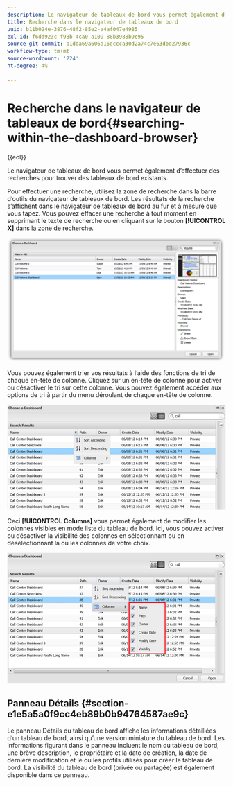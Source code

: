 ```yaml
---
description: Le navigateur de tableaux de bord vous permet également d’effectuer des recherches pour trouver des tableaux de bord existants.
title: Recherche dans le navigateur de tableaux de bord
uuid: b11b024e-3876-48f2-85e2-a4af047e4985
exl-id: f6dd923c-f98b-4ca0-a109-88b3988b9c95
source-git-commit: b1dda69a606a16dccca30d2a74c7e63dbd27936c
workflow-type: tm+mt
source-wordcount: '224'
ht-degree: 4%

---
```


# Recherche dans le navigateur de tableaux de bord{#searching-within-the-dashboard-browser}

{{eol}}

Le navigateur de tableaux de bord vous permet également d’effectuer des recherches pour trouver des tableaux de bord existants.

Pour effectuer une recherche, utilisez la zone de recherche dans la barre d’outils du navigateur de tableaux de bord. Les résultats de la recherche s’affichent dans le navigateur de tableaux de bord au fur et à mesure que vous tapez. Vous pouvez effacer une recherche à tout moment en supprimant le texte de recherche ou en cliquant sur le bouton **[!UICONTROL X]** dans la zone de recherche.

![](assets/search.png)

Vous pouvez également trier vos résultats à l’aide des fonctions de tri de chaque en-tête de colonne. Cliquez sur un en-tête de colonne pour activer ou désactiver le tri sur cette colonne. Vous pouvez également accéder aux options de tri à partir du menu déroulant de chaque en-tête de colonne.

![](assets/sorting.png)

Ceci **[!UICONTROL Columns]** vous permet également de modifier les colonnes visibles en mode liste du tableau de bord. Ici, vous pouvez activer ou désactiver la visibilité des colonnes en sélectionnant ou en désélectionnant la ou les colonnes de votre choix.

![](assets/sorting_columns.png)

## Panneau Détails {#section-e1e5a5a0f9cc4eb89b0b94764587ae9c}

Le panneau Détails du tableau de bord affiche les informations détaillées d’un tableau de bord, ainsi qu’une version miniature du tableau de bord. Les informations figurant dans le panneau incluent le nom du tableau de bord, une brève description, le propriétaire et la date de création, la date de dernière modification et le ou les profils utilisés pour créer le tableau de bord. La visibilité du tableau de bord (privée ou partagée) est également disponible dans ce panneau.
